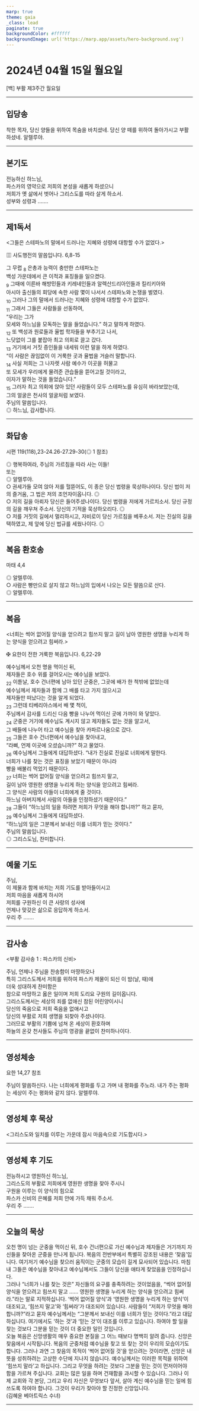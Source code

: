 ```yaml
---
marp: true
theme: gaia
_class: lead
paginate: true
backgroundColor: #ffffff
backgroundImage: url('https://marp.app/assets/hero-background.svg')
---
```


# 2024년 04월 15일 월요일

[백] 부활 제3주간 월요일  




---

## 입당송

착한 목자, 당신 양들을 위하여 목숨을 바치셨네. 당신 양 떼를 위하여 돌아가시고 부활하셨네. 알렐루야.  
  


---

## 본기도

전능하신 하느님,  
파스카의 영약으로 저희의 본성을 새롭게 하셨으니  
저희가 옛 삶에서 벗어나 그리스도를 따라 살게 하소서.  
성부와 성령과 …….  
  


---

## 제1독서

<그들은 스테파노의 말에서 드러나는 지혜와 성령에 대항할 수가 없었다.>

▥ 사도행전의 말씀입니다. 6,8-15

그 무렵 <sub>8</sub> 은총과 능력이 충만한 스테파노는  
백성 가운데에서 큰 이적과 표징들을 일으켰다.  
<sub>9</sub> 그때에 이른바 해방민들과 키레네인들과 알렉산드리아인들과 킬리키아와  
아시아 출신들의 회당에 속한 사람 몇이 나서서 스테파노와 논쟁을 벌였다.  
<sub>10</sub> 그러나 그의 말에서 드러나는 지혜와 성령에 대항할 수가 없었다.  
<sub>11</sub> 그래서 그들은 사람들을 선동하여,  
“우리는 그가  
모세와 하느님을 모독하는 말을 들었습니다.” 하고 말하게 하였다.  
<sub>12</sub> 또 백성과 원로들과 율법 학자들을 부추기고 나서,  
느닷없이 그를 붙잡아 최고 의회로 끌고 갔다.  
<sub>13</sub> 거기에서 거짓 증인들을 내세워 이런 말을 하게 하였다.  
“이 사람은 끊임없이 이 거룩한 곳과 율법을 거슬러 말합니다.  
<sub>14</sub> 사실 저희는 그 나자렛 사람 예수가 이곳을 허물고  
또 모세가 우리에게 물려준 관습들을 뜯어고칠 것이라고,  
이자가 말하는 것을 들었습니다.”  
<sub>15</sub> 그러자 최고 의회에 앉아 있던 사람들이 모두 스테파노를 유심히 바라보았는데,  
그의 얼굴은 천사의 얼굴처럼 보였다.  
주님의 말씀입니다.  
◎ 하느님, 감사합니다.  
  


---

## 화답송

시편 119(118),23-24.26-27.29-30(◎ 1 참조)

◎ 행복하여라, 주님의 가르침을 따라 사는 이들!  
또는  
◎ 알렐루야.  
○ 권세가들 모여 앉아 저를 헐뜯어도, 이 종은 당신 법령을 묵상하나이다. 당신 법이 저의 즐거움, 그 법은 저의 조언자이옵니다. ◎  
○ 저의 길을 아뢰자 당신은 들어주셨나이다. 당신 법령을 저에게 가르치소서. 당신 규정의 길을 깨우쳐 주소서. 당신의 기적을 묵상하오리다. ◎  
○ 저를 거짓의 길에서 멀리하시고, 자비로이 당신 가르침을 베푸소서. 저는 진실의 길을 택하였고, 제 앞에 당신 법규를 세웠나이다. ◎  
  


---

## 복음 환호송

마태 4,4

◎ 알렐루야.  
○ 사람은 빵만으로 살지 않고 하느님의 입에서 나오는 모든 말씀으로 산다.  
◎ 알렐루야.  
  


---

## 복음

<너희는 썩어 없어질 양식을 얻으려고 힘쓰지 말고 길이 남아 영원한 생명을 누리게 하는 양식을 얻으려고 힘써라.>

✠ 요한이 전한 거룩한 복음입니다. 6,22-29

예수님께서 오천 명을 먹이신 뒤,  
제자들은 호수 위를 걸어오시는 예수님을 보았다.  
<sub>22</sub> 이튿날, 호수 건너편에 남아 있던 군중은, 그곳에 배가 한 척밖에 없었는데  
예수님께서 제자들과 함께 그 배를 타고 가지 않으시고  
제자들만 떠났다는 것을 알게 되었다.  
<sub>23</sub> 그런데 티베리아스에서 배 몇 척이,  
주님께서 감사를 드리신 다음 빵을 나누어 먹이신 곳에 가까이 와 닿았다.  
<sub>24</sub> 군중은 거기에 예수님도 계시지 않고 제자들도 없는 것을 알고서,  
그 배들에 나누어 타고 예수님을 찾아 카파르나움으로 갔다.  
<sub>25</sub> 그들은 호수 건너편에서 예수님을 찾아내고,  
“라삐, 언제 이곳에 오셨습니까?” 하고 물었다.  
<sub>26</sub> 예수님께서 그들에게 대답하셨다. “내가 진실로 진실로 너희에게 말한다.  
너희가 나를 찾는 것은 표징을 보았기 때문이 아니라  
빵을 배불리 먹었기 때문이다.  
<sub>27</sub> 너희는 썩어 없어질 양식을 얻으려고 힘쓰지 말고,  
길이 남아 영원한 생명을 누리게 하는 양식을 얻으려고 힘써라.  
그 양식은 사람의 아들이 너희에게 줄 것이다.  
하느님 아버지께서 사람의 아들을 인정하셨기 때문이다.”  
<sub>28</sub> 그들이 “하느님의 일을 하려면 저희가 무엇을 해야 합니까?” 하고 묻자,  
<sub>29</sub> 예수님께서 그들에게 대답하셨다.  
“하느님의 일은 그분께서 보내신 이를 너희가 믿는 것이다.”  
주님의 말씀입니다.  
◎ 그리스도님, 찬미합니다.  
  


---

## 예물 기도

주님,  
이 제물과 함께 바치는 저희 기도를 받아들이시고  
저희 마음을 새롭게 하시어  
저희를 구원하신 이 큰 사랑의 성사에  
언제나 맞갖은 삶으로 응답하게 하소서.  
우리 주 …….  
  


---

## 감사송

<부활 감사송 1 : 파스카의 신비>

주님, 언제나 주님을 찬송함이 마땅하오나  
특히 그리스도께서 저희를 위하여 파스카 제물이 되신 이 밤(날, 때)에  
더욱 성대하게 찬미함은  
참으로 마땅하고 옳은 일이며 저희 도리요 구원의 길이옵니다.  
그리스도께서는 세상의 죄를 없애신 참된 어린양이시니  
당신의 죽음으로 저희 죽음을 없애시고  
당신의 부활로 저희 생명을 되찾아 주셨나이다.  
그러므로 부활의 기쁨에 넘쳐 온 세상이 환호하며  
하늘의 온갖 천사들도 주님의 영광을 끝없이 찬미하나이다.  
  


---

## 영성체송

요한 14,27 참조

주님이 말씀하신다. 나는 너희에게 평화를 두고 가며 내 평화를 주노라. 내가 주는 평화는 세상이 주는 평화와 같지 않다. 알렐루야.  
  


---

## 영성체 후 묵상

<그리스도와 일치를 이루는 가운데 잠시 마음속으로 기도합시다.>  


---

## 영성체 후 기도

전능하시고 영원하신 하느님,  
그리스도의 부활로 저희에게 영원한 생명을 찾아 주시니  
구원을 이루는 이 양식의 힘으로  
파스카 신비의 은혜를 저희 안에 가득 채워 주소서.  
우리 주 …….  
  


---

## 오늘의 묵상

오천 명이 넘는 군중을 먹이신 뒤, 호수 건너편으로 가신 예수님과 제자들은 거기까지 자신들을 찾아온 군중을 만나게 됩니다. 복음의 전반부에서 특별히 강조된 내용은 ‘찾음’입니다. 여기저기 예수님을 찾으러 움직이는 군중의 모습이 길게 묘사되어 있습니다. 마침내 그들은 예수님을 찾아내고 예수님께서도 그들이 당신을 애타게 찾았음을 인정하십니다.  
그러나 “너희가 나를 찾는 것은” 자신들의 요구를 충족하려는 것이었음을, “썩어 없어질 양식을 얻으려고 힘쓰지 말고 …… 영원한 생명을 누리게 하는 양식을 얻으려고 힘써라.”라는 말로 지적하십니다. ‘썩어 없어질 양식’과 ‘영원한 생명을 누리게 하는 양식’이 대조되고, ‘힘쓰지 말고’와 ‘힘써라’가 대조되어 있습니다. 사람들이 “저희가 무엇을 해야 합니까?”라고 묻자 예수님께서는 “그분께서 보내신 이를 너희가 믿는 것이다.”라고 대답하십니다. 여기에서도 ‘하는 것’과 ‘믿는 것’이 대조를 이루고 있습니다. 하여야 할 일을 찾는 것보다 그분을 믿는 것이 더 중요한 일인 것입니다.  
오늘 복음은 신앙생활의 매우 중요한 본질을 그 어느 때보다 명백히 알려 줍니다. 신앙은 찾음에서 시작됩니다. 복음의 군중처럼 예수님을 찾고 또 찾는 것이 우리의 모습이기도 합니다. 그러나 과연 그 찾음의 목적이 ‘썩어 없어질 것’을 얻으려는 것이라면, 신앙은 내 뜻을 성취하려는 고상한 수단에 지나지 않습니다. 예수님께서는 이러한 목적을 위하여 ‘힘쓰지 말라’고 하십니다. 그리고 무엇을 하려는 것보다 그분을 믿는 것이 먼저이어야 함을 가르쳐 주십니다. 교회는 많은 일을 하며 건재함을 과시할 수 있습니다. 그러나 이제 교회와 각 본당, 그리고 우리 자신은 무엇보다 앞서, 살아 계신 예수님을 믿는 일에 힘쓰도록 하여야 합니다. 그것이 우리가 찾아야 할 진정한 신앙입니다.  
(김혜윤 베아트릭스 수녀)  


---